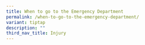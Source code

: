 ```yaml
---
title: When to go to the Emergency Department
permalink: /when-to-go-to-the-emergency-department/
variant: tiptap
description: ""
third_nav_title: Injury
---
```

<p></p>
